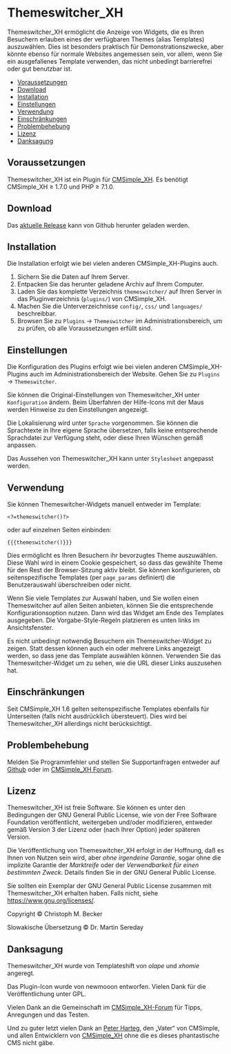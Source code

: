 # Themeswitcher_XH

Themeswitcher_XH ermöglicht die Anzeige von Widgets, die es Ihren Besuchern
erlauben eines der verfügbaren Themes (alias Templates) auszuwählen. Dies
ist besonders praktisch für Demonstrationszwecke, aber könnte ebenso für
normale Websites angemessen sein, vor allem, wenn Sie ein ausgefallenes
Template verwenden, das nicht unbedingt barrierefrei oder gut benutzbar
ist.

- [Voraussetzungen](#voraussetzungen)
- [Download](#download)
- [Installation](#installation)
- [Einstellungen](#einstellungen)
- [Verwendung](#verwendung)
- [Einschränkungen](#einschränkungen)
- [Problembehebung](#problembehebung)
- [Lizenz](#lizenz)
- [Danksagung](#danksagung)

## Voraussetzungen

Themeswitcher_XH ist ein Plugin für [CMSimple_XH](https://www.cmsimple-xh.org/de/).
Es benötigt CMSimple_XH ≥ 1.7.0 und PHP ≥ 7.1.0.

## Download

Das [aktuelle Release](https://github.com/cmb69/themeswitcher_xh/releases/latest)
kann von Github herunter geladen werden.

## Installation

Die Installation erfolgt wie bei vielen anderen CMSimple_XH-Plugins auch.

1. Sichern Sie die Daten auf Ihrem Server.
1. Entpacken Sie das herunter geladene Archiv auf Ihrem Computer.
1. Laden Sie das komplette Verzeichnis `themeswitcher/` auf Ihren Server in
   das Pluginverzeichnis (`plugins/`) von CMSimple_XH.
1. Machen Sie die Unterverzeichnisse `config/`, `css/` und `languages/` beschreibbar.
1. Browsen Sie zu `Plugins` → `Themeswitcher` im Administrationsbereich,
   um zu prüfen, ob alle Voraussetzungen erfüllt sind.

## Einstellungen

Die Konfiguration des Plugins erfolgt wie bei vielen anderen
CMSimple_XH-Plugins auch im Administrationsbereich der Website.
Gehen Sie zu `Plugins` → `Themeswitcher`.

Sie können die Original-Einstellungen von Themeswitcher_XH unter
`Konfiguration` ändern. Beim Überfahren der Hilfe-Icons mit der Maus
werden Hinweise zu den Einstellungen angezeigt.

Die Lokalisierung wird unter `Sprache` vorgenommen. Sie können die
Sprachtexte in Ihre eigene Sprache übersetzen, falls keine entsprechende
Sprachdatei zur Verfügung steht, oder diese Ihren Wünschen gemäß anpassen.

Das Aussehen von Themeswitcher_XH kann unter `Stylesheet` angepasst werden.

## Verwendung

Sie können Themeswitcher-Widgets manuell entweder im Template:

    <?=themeswitcher()?>

oder auf einzelnen Seiten einbinden:

    {{{themeswitcher()}}}

Dies ermöglicht es Ihren Besuchern ihr bevorzugtes Theme auszuwählen. Diese
Wahl wird in einem Cookie gespeichert, so dass das gewählte Theme für den
Rest der Browser-Sitzung aktiv bleibt. Sie können konfigurieren, ob
seitenspezifische Templates (per `page_params` definiert) die
Benutzerauswahl überschreiben oder nicht.

Wenn Sie viele Templates zur Auswahl haben, und Sie wollen einen
Themeswitcher auf allen Seiten anbieten, können Sie die entsprechende
Konfigurationsoption nutzen. Dann wird das Widget am Ende des Templates
ausgegeben. Die Vorgabe-Style-Regeln platzieren es unten links im Ansichtsfenster.

Es nicht unbedingt notwendig Besuchern ein Themeswitcher-Widget zu zeigen.
Statt dessen können auch ein oder mehrere Links angezeigt werden, so dass
jene das Template auswählen können. Verwenden Sie das Themeswitcher-Widget
um zu sehen, wie die URL dieser Links auszusehen hat.

## Einschränkungen

Seit CMSimple_XH 1.6 gelten seitenspezifische Templates ebenfalls für
Unterseiten (falls nicht ausdrücklich übersteuert). Dies wird bei
Themeswitcher_XH allerdings nicht berücksichtigt.

## Problembehebung

Melden Sie Programmfehler und stellen Sie Supportanfragen entweder auf
[Github](https://github.com/cmb69/themeswitcher_xh/issues)
oder im [CMSimple_XH Forum](https://cmsimpleforum.com/).


## Lizenz

Themeswitcher_XH ist freie Software. Sie können es unter den Bedingungen
der GNU General Public License, wie von der Free Software Foundation
veröffentlicht, weitergeben und/oder modifizieren, entweder gemäß
Version 3 der Lizenz oder (nach Ihrer Option) jeder späteren Version.

Die Veröffentlichung von Themeswitcher_XH erfolgt in der Hoffnung, daß es
Ihnen von Nutzen sein wird, aber *ohne irgendeine Garantie*, sogar ohne
die implizite Garantie der *Marktreife* oder der *Verwendbarkeit für einen
bestimmten Zweck*. Details finden Sie in der GNU General Public License.

Sie sollten ein Exemplar der GNU General Public License zusammen mit
Themeswitcher_XH erhalten haben. Falls nicht, siehe <https://www.gnu.org/licenses/>.

Copyright © Christoph M. Becker

Slowakische Übersetzung © Dr. Martin Sereday

## Danksagung

Themeswitcher_XH wurde von Templateshift von *olape* und *xhomie* angeregt.

Das Plugin-Icon wurde von newmooon entworfen.
Vielen Dank für die Veröffentlichung unter GPL.

Vielen Dank an die Gemeinschaft im [CMSimple_XH-Forum](https://www.cmsimpleforum.com/)
für Tipps, Anregungen und das Testen.

Und zu guter letzt vielen Dank an [Peter Harteg](https://www.harteg.dk/),
den „Vater“ von CMSimple, und allen Entwicklern von
[CMSimple_XH](https://www.cmsimple-xh.org/de/) ohne die es dieses
phantastische CMS nicht gäbe.
